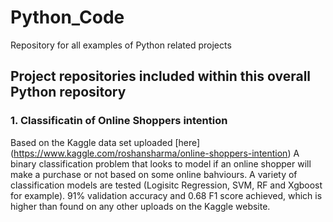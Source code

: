 # Python_Code
Repository for all examples of Python related projects

## Project repositories included within this overall Python repository

### 1. Classificatin of Online Shoppers intention
Based on the Kaggle data set uploaded [here] (https://www.kaggle.com/roshansharma/online-shoppers-intention)
A binary classification problem that looks to model if an online shopper will make a purchase or not based on some online bahviours. A variety of classification models are tested (Logisitc Regression, SVM, RF and Xgboost for example). 
91% validation accuracy and 0.68 F1 score achieved, which is higher than found on any other uploads on the Kaggle website. 
